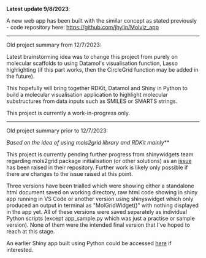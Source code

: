 **Latest update 9/8/2023**:

A new web app has been built with the similar concept as stated previously - code repository here: https://github.com/jhylin/Molviz_app

---

Old project summary from 12/7/2023:

Latest brainstorming idea was to change this project from purely on molecular scaffolds to using Datamol's visualisation function, Lasso highlighting (if this part works, then the CircleGrid function may be added in the future).

This hopefully will bring together RDKit, Datamol and Shiny in Python to build a molecular visualisation application to highlight molecular substructures from data inputs such as SMILES or SMARTS strings.

This project is currently a work-in-progress only.

---

Old project summary prior to 12/7/2023:

*Based on the idea of using mols2grid library and RDKit mainly***

This project is currently pending further progress from shinywidgets team regarding mols2grid package initialisation (or other solutions) as an [issue](https://github.com/rstudio/py-shinywidgets/issues/55) has been raised in their repository. Further work is likely only possible if there are changes to the issue raised at this point.

Three versions have been trialled which were showing either a standalone html document saved on working directory, raw html code showing in shiny app running in VS Code or another version using shinyswidget which only produced an output in terminal as "MolGridWidget()" with nothing displayed in the app yet. All of these versions were saved separately as individual Python scripts (except app_sample.py which was just a practise or sample version). None of them were the intended final version that I've hoped to reach at this stage.

An earlier Shiny app built using Python could be accessed [here](https://github.com/jhylin/Python_shiny_app/blob/main/app.py) if interested.
